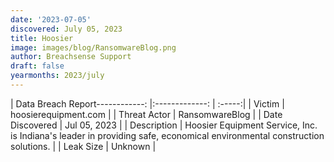 ```yaml
---
date: '2023-07-05'
discovered: July 05, 2023
title: Hoosier
image: images/blog/RansomwareBlog.png
author: Breachsense Support
draft: false
yearmonths: 2023/july
---
```


| Data Breach Report------------:     |:-------------:    | :-----:|
| Victim      | hoosierequipment.com      | 
| Threat Actor      | RansomwareBlog      | 
| Date Discovered      | Jul 05, 2023      | 
| Description      | Hoosier Equipment Service, Inc. is Indiana's leader in providing safe, economical environmental construction solutions.      | 
| Leak Size      | Unknown      | 

